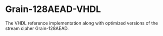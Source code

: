 # Grain-128AEAD-VHDL
The VHDL reference implementation along with optimized versions of the stream cipher Grain-128AEAD.
